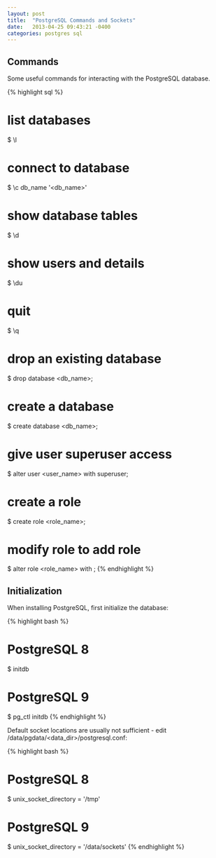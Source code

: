 ```yaml
---
layout: post
title:  "PostgreSQL Commands and Sockets"
date:   2013-04-25 09:43:21 -0400
categories: postgres sql
---
```


## Commands

Some useful commands for interacting with the PostgreSQL database.

{% highlight sql %}
# list databases
$ \l
# connect to database
$ \c db_name '<db_name>'
# show database tables
$ \d
# show users and details
$ \du
# quit
$ \q
# drop an existing database
$ drop database <db_name>;
# create a database
$ create database <db_name>;
# give user superuser access
$ alter user <user_name> with superuser;
# create a role
$ create role <role_name>;
# modify role to add role
$ alter role <role_name> with <role>;
{% endhighlight %}

## Initialization

When installing PostgreSQL, first initialize the database:

{% highlight bash %}
# PostgreSQL 8
$ initdb
# PostgreSQL 9
$ pg_ctl initdb
{% endhighlight %}

Default socket locations are usually not sufficient - edit /data/pgdata/<data_dir>/postgresql.conf:

{% highlight bash %}
# PostgreSQL 8
$ unix_socket_directory = '/tmp'
# PostgreSQL 9
$ unix_socket_directory = '/data/sockets'
{% endhighlight %}
